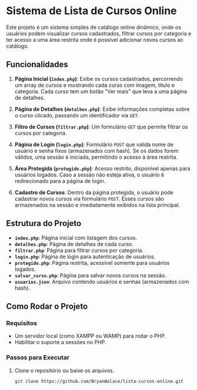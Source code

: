 # Sistema de Lista de Cursos Online

Este projeto é um sistema simples de catálogo online dinâmico, onde os usuários podem visualizar cursos cadastrados, filtrar cursos por categoria e ter acesso a uma área restrita onde é possível adicionar novos cursos ao catálogo.

## Funcionalidades

1. **Página Inicial (`index.php`)**: Exibe os cursos cadastrados, percorrendo um array de cursos e mostrando cada curso com imagem, título e categoria. Cada curso tem um botão "Ver mais" que leva a uma página de detalhes.

2. **Página de Detalhes (`detalhes.php`)**: Exibe informações completas sobre o curso clicado, passando um identificador via `GET`.

3. **Filtro de Cursos (`filtrar.php`)**: Um formulário `GET` que permite filtrar os cursos por categoria.

4. **Página de Login (`login.php`)**: Formulário `POST` que valida nome de usuário e senha fixos (armazenados com hash). Se os dados forem válidos, uma sessão é iniciada, permitindo o acesso à área restrita.

5. **Área Protegida (`protegido.php`)**: Acesso restrito, disponível apenas para usuários logados. Caso a sessão não esteja ativa, o usuário é redirecionado para a página de login.

6. **Cadastro de Cursos**: Dentro da página protegida, o usuário pode cadastrar novos cursos via formulário `POST`. Esses cursos são armazenados na sessão e imediatamente exibidos na lista principal.

## Estrutura do Projeto

- **`index.php`**: Página inicial com listagem dos cursos.
- **`detalhes.php`**: Página de detalhes de cada curso.
- **`filtrar.php`**: Página para filtrar cursos por categoria.
- **`login.php`**: Página de login para autenticação de usuários.
- **`protegido.php`**: Página restrita, acessível somente para usuários logados.
- **`salvar_curso.php`**: Página para salvar novos cursos na sessão.
- **`usuarios.json`**: Arquivo contendo usuários e senhas (armazenados com hash).

## Como Rodar o Projeto

### Requisitos

- Um servidor local (como XAMPP ou WAMP) para rodar o PHP.
- Habilitar o suporte a sessões no PHP.

### Passos para Executar

1. Clone o repositório ou baixe os arquivos.

   ```bash
   git clone https://github.com/BryanWalace/lista-cursos-online.git
